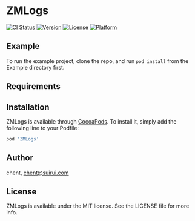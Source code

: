 # ZMLogs

[![CI Status](https://img.shields.io/travis/uxmaicai/ZMLogs.svg?style=flat)](https://travis-ci.org/uxmaicai/ZMLogs)
[![Version](https://img.shields.io/cocoapods/v/ZMLogs.svg?style=flat)](https://cocoapods.org/pods/ZMLogs)
[![License](https://img.shields.io/cocoapods/l/ZMLogs.svg?style=flat)](https://cocoapods.org/pods/ZMLogs)
[![Platform](https://img.shields.io/cocoapods/p/ZMLogs.svg?style=flat)](https://cocoapods.org/pods/ZMLogs)

## Example

To run the example project, clone the repo, and run `pod install` from the Example directory first.

## Requirements

## Installation

ZMLogs is available through [CocoaPods](https://cocoapods.org). To install
it, simply add the following line to your Podfile:

```ruby
pod 'ZMLogs'
```

## Author

chent, chent@suirui.com

## License

ZMLogs is available under the MIT license. See the LICENSE file for more info.

